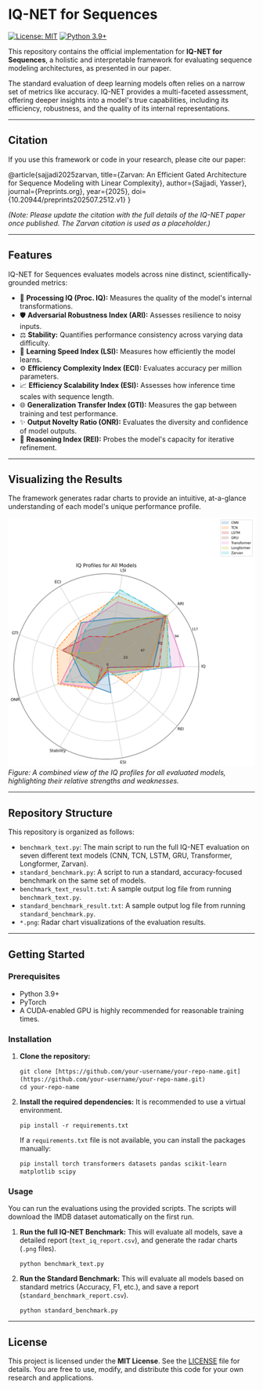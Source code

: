 # IQ-NET for Sequences

[![License: MIT](https://img.shields.io/badge/License-MIT-yellow.svg)](https://opensource.org/licenses/MIT)
[![Python 3.9+](https://img.shields.io/badge/python-3.9+-blue.svg)](https://www.python.org/downloads/release/python-390/)

This repository contains the official implementation for **IQ-NET for Sequences**, a holistic and interpretable framework for evaluating sequence modeling architectures, as presented in our paper.

The standard evaluation of deep learning models often relies on a narrow set of metrics like accuracy. IQ-NET provides a multi-faceted assessment, offering deeper insights into a model's true capabilities, including its efficiency, robustness, and the quality of its internal representations.

---

## Citation

If you use this framework or code in your research, please cite our paper:

@article{sajjadi2025zarvan,
title={Zarvan: An Efficient Gated Architecture for Sequence Modeling with Linear Complexity},
author={Sajjadi, Yasser},
journal={Preprints.org},
year={2025},
doi={10.20944/preprints202507.2512.v1}
}

*(Note: Please update the citation with the full details of the IQ-NET paper once published. The Zarvan citation is used as a placeholder.)*

---

## Features

IQ-NET for Sequences evaluates models across nine distinct, scientifically-grounded metrics:

* 🧠 **Processing IQ (Proc. IQ):** Measures the quality of the model's internal transformations.
* 🛡️ **Adversarial Robustness Index (ARI):** Assesses resilience to noisy inputs.
* ⚖️ **Stability:** Quantifies performance consistency across varying data difficulty.
* 🚀 **Learning Speed Index (LSI):** Measures how efficiently the model learns.
* ⚙️ **Efficiency Complexity Index (ECI):** Evaluates accuracy per million parameters.
* 📈 **Efficiency Scalability Index (ESI):** Assesses how inference time scales with sequence length.
* 🌐 **Generalization Transfer Index (GTI):** Measures the gap between training and test performance.
* ✨ **Output Novelty Ratio (ONR):** Evaluates the diversity and confidence of model outputs.
* 🤔 **Reasoning Index (REI):** Probes the model's capacity for iterative refinement.

---

## Visualizing the Results

The framework generates radar charts to provide an intuitive, at-a-glance understanding of each model's unique performance profile.

![Combined IQ Profile](text_iq_profile_combined.png)
*Figure: A combined view of the IQ profiles for all evaluated models, highlighting their relative strengths and weaknesses.*

---

## Repository Structure

This repository is organized as follows:

* `benchmark_text.py`: The main script to run the full IQ-NET evaluation on seven different text models (CNN, TCN, LSTM, GRU, Transformer, Longformer, Zarvan).
* `standard_benchmark.py`: A script to run a standard, accuracy-focused benchmark on the same set of models.
* `benchmark_text_result.txt`: A sample output log file from running `benchmark_text.py`.
* `standard_benchmark_result.txt`: A sample output log file from running `standard_benchmark.py`.
* `*.png`: Radar chart visualizations of the evaluation results.

---

## Getting Started

### Prerequisites

* Python 3.9+
* PyTorch
* A CUDA-enabled GPU is highly recommended for reasonable training times.

### Installation

1.  **Clone the repository:**
    ```
    git clone [https://github.com/your-username/your-repo-name.git](https://github.com/your-username/your-repo-name.git)
    cd your-repo-name
    ```

2.  **Install the required dependencies:**
    It is recommended to use a virtual environment.
    ```
    pip install -r requirements.txt
    ```
    If a `requirements.txt` file is not available, you can install the packages manually:
    ```
    pip install torch transformers datasets pandas scikit-learn matplotlib scipy
    ```

### Usage

You can run the evaluations using the provided scripts. The scripts will download the IMDB dataset automatically on the first run.

1.  **Run the full IQ-NET Benchmark:**
    This will evaluate all models, save a detailed report (`text_iq_report.csv`), and generate the radar charts (`.png` files).
    ```
    python benchmark_text.py
    ```

2.  **Run the Standard Benchmark:**
    This will evaluate all models based on standard metrics (Accuracy, F1, etc.), and save a report (`standard_benchmark_report.csv`).
    ```
    python standard_benchmark.py
    ```

---

## License

This project is licensed under the **MIT License**. See the [LICENSE](LICENSE) file for details. You are free to use, modify, and distribute this code for your own research and applications.
